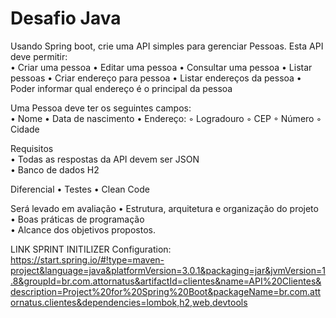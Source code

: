 # Desafio Java

Usando Spring boot, crie uma API simples para gerenciar Pessoas. Esta API deve permitir:  
    • Criar uma pessoa
    • Editar uma pessoa
    • Consultar uma pessoa
    • Listar pessoas
    • Criar endereço para pessoa
    • Listar endereços da pessoa
    • Poder informar qual endereço é o principal da pessoa  

Uma Pessoa deve ter os seguintes campos:  
    • Nome
    • Data de nascimento
    • Endereço:
        ◦ Logradouro
        ◦ CEP
        ◦ Número
        ◦ Cidade

Requisitos  
    • Todas as respostas da API devem ser JSON  
    • Banco de dados H2

Diferencial
    • Testes
    • Clean Code
 
Será levado em avaliação 
    • Estrutura, arquitetura e organização do projeto  
    • Boas práticas de programação  
    • Alcance dos objetivos propostos.

LINK SPRINT INITILIZER Configuration: https://start.spring.io/#!type=maven-project&language=java&platformVersion=3.0.1&packaging=jar&jvmVersion=1.8&groupId=br.com.attornatus&artifactId=clientes&name=API%20Clientes&description=Project%20for%20Spring%20Boot&packageName=br.com.attornatus.clientes&dependencies=lombok,h2,web,devtools